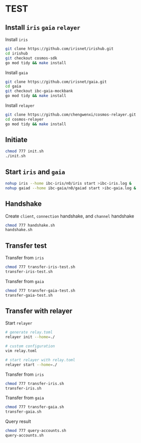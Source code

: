 # TEST

## Install `iris` `gaia` `relayer`

Install `iris`

```bash
git clone https://github.com/irisnet/irishub.git
cd irishub
git checkout cosmos-sdk
go mod tidy && make install
```

Install `gaia`

```bash
git clone https://github.com/irisnet/gaia.git
cd gaia
git checkout ibc-gaia-mockbank
go mod tidy && make install
```

Install `relayer`

```bash
git clone https://github.com/chengwenxi/cosmos-relayer.git
cd cosmos-relayer
go mod tidy && make install
```

## Initiate

```bash
chmod 777 init.sh
./init.sh
```

## Start `iris` and `gaia`

```bash
nohup iris --home ibc-iris/n0/iris start >ibc-iris.log &
nohup gaiad --home ibc-gaia/n0/gaiad start >ibc-gaia.log &
```

## Handshake

Create `client`, `connection` handshake, and `channel` handshake

```bash
chmod 777 handshake.sh
handshake.sh
```

## Transfer test

Transfer from `iris`

```bash
chmod 777 transfer-iris-test.sh
transfer-iris-test.sh
```

Transfer from `gaia`

```bash
chmod 777 transfer-gaia-test.sh
transfer-gaia-test.sh
```

## Transfer with relayer

Start `relayer`

```bash
# generate relay.toml
relayer init --home=./

# custom configuration
vim relay.toml

# start relayer with relay.toml
relayer start --home=./
```

Transfer from `iris`

```bash
chmod 777 transfer-iris.sh
transfer-iris.sh
```

Transfer from `gaia`

```bash
chmod 777 transfer-gaia.sh
transfer-gaia.sh
```

Query result

```bash
chmod 777 query-accounts.sh
query-accounts.sh
```
